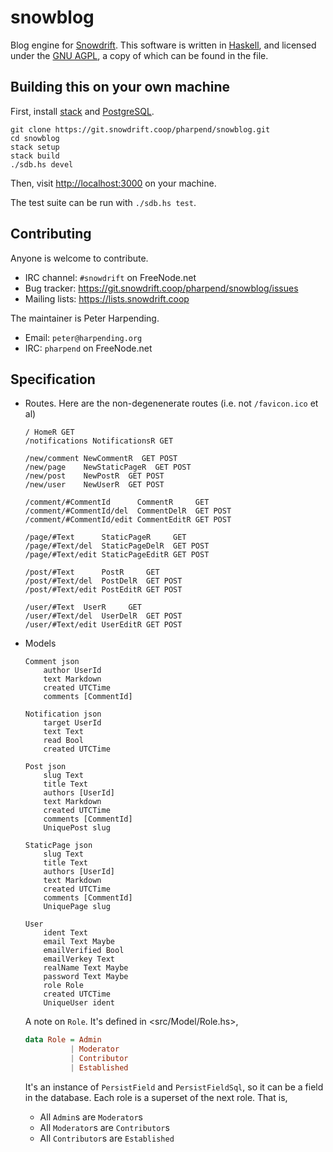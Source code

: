 # snowblog

Blog engine for [Snowdrift](https:///snowdrift.coop). This software is
written in [Haskell](https://www.haskell.org/), and licensed under the
[GNU AGPL](https://www.gnu.org/licenses/agpl-3.0.txt), a copy of which
can be found in the <LICENSE> file.

## Building this on your own machine

First, install [stack](http://docs.haskellstack.org/en/stable/README/)
and
[PostgreSQL](https://wiki.postgresql.org/wiki/Detailed_installation_guides).

    git clone https://git.snowdrift.coop/pharpend/snowblog.git
    cd snowblog
    stack setup
    stack build
    ./sdb.hs devel

Then, visit <http://localhost:3000> on your machine.

The test suite can be run with `./sdb.hs test`.

## Contributing

Anyone is welcome to contribute.

* IRC channel: `#snowdrift` on FreeNode.net
* Bug tracker: <https://git.snowdrift.coop/pharpend/snowblog/issues>
* Mailing lists: <https://lists.snowdrift.coop>

The maintainer is Peter Harpending.

* Email: `peter@harpending.org`
* IRC: `pharpend` on FreeNode.net

## Specification

*   Routes. Here are the non-degenenerate routes (i.e. not `/favicon.ico`
    et al)

        / HomeR GET
        /notifications NotificationsR GET

        /new/comment NewCommentR  GET POST
        /new/page    NewStaticPageR  GET POST
        /new/post    NewPostR  GET POST
        /new/user    NewUserR  GET POST

        /comment/#CommentId      CommentR     GET
        /comment/#CommentId/del  CommentDelR  GET POST
        /comment/#CommentId/edit CommentEditR GET POST

        /page/#Text      StaticPageR     GET
        /page/#Text/del  StaticPageDelR  GET POST
        /page/#Text/edit StaticPageEditR GET POST

        /post/#Text      PostR     GET
        /post/#Text/del  PostDelR  GET POST
        /post/#Text/edit PostEditR GET POST

        /user/#Text	 UserR     GET
        /user/#Text/del  UserDelR  GET POST
        /user/#Text/edit UserEditR GET POST


*   Models

        Comment json
            author UserId
            text Markdown
            created UTCTime
            comments [CommentId]

        Notification json
            target UserId
            text Text
            read Bool
            created UTCTime

        Post json
            slug Text
            title Text
            authors [UserId]
            text Markdown
            created UTCTime
            comments [CommentId]
            UniquePost slug

        StaticPage json
            slug Text
            title Text
            authors [UserId]
            text Markdown
            created UTCTime
            comments [CommentId]
            UniquePage slug

        User
            ident Text
            email Text Maybe
            emailVerified Bool
            emailVerkey Text
            realName Text Maybe
            password Text Maybe
            role Role
            created UTCTime
            UniqueUser ident

    A note on `Role`. It's defined in <src/Model/Role.hs>,
    
    ```haskell
    data Role = Admin
              | Moderator
              | Contributor
              | Established
    ```
    
    It's an instance of `PersistField` and `PersistFieldSql`, so it can
    be a field in the database. Each role is a superset of the next
    role. That is,
    
    + All `Admin`s are `Moderator`s
    + All `Moderator`s are `Contributor`s
    + All `Contributor`s are `Established`
